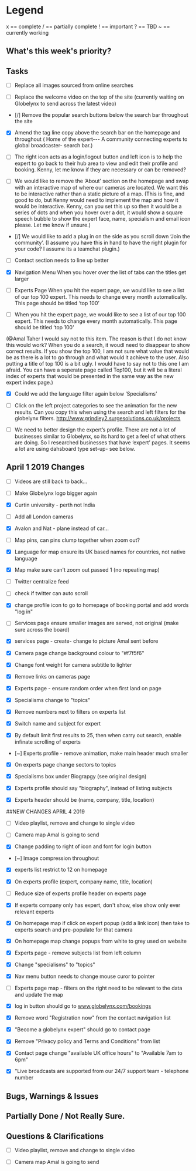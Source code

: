 # Legend

x == complete
/ == partially complete
! == important
? == TBD
~ == currently working

## What's this week's priority?

## Tasks

- [ ] Replace all images sourced from online searches

- [ ] Replace the welcome video on the top of the site (currently waiting on Globelynx to send across the latest video)

- [/] Remove the popular search buttons below the search bar throughout the site

- [x] Amend the tag line copy above the search bar on the homepage and throughout ( Home of the expert--- A community connecting experts to global broadcaster- search bar.)

- [ ]  The right icon acts as a login/logout button and left icon is to help the expert to go back to their hub area to view and edit their profile and booking.  Kenny, let me know if they are necessary or can be removed?

- [ ] We would like to remove the ‘About’ section on the homepage and swap with an interactive map of where our cameras are located. We want this to be interactive rather than a static picture of a map. (This is fine, and good to do, but Kenny would need to implement the map and how it would be interactive. Kenny, can you set this up so then it would be a series of dots and when you hover over a dot, it would show a square speech bubble to show the expert face, name, specialism and email icon please. Let me know if unsure.)

- [/] We would like to add a plug in on the side as you scroll down ‘Join the community’. (I assume you have this in hand to have the right plugin for your code? I assume its a teamchat plugin.)

- [ ] Contact section needs to line up better

- [x] Navigation Menu When you hover over the list of tabs can the titles get larger 

- [ ] Experts Page When you hit the expert page, we would like to see a list of our top 100 expert. This needs to change every month automatically. This page should be titled ‘top 100’

- [ ]  When you hit the expert page, we would like to see a list of our top 100 expert. This needs to change every month automatically. This page should be titled ‘top 100'

(@Amal Taher I would say not to this item. The reason is that I do not know this would work? When you do a search, it woudl need to disappear to show correct results.  If you show the top 100, I am not sure what value that would be as there is a lot to go through and what would it achieve to the user.  Also putting a title of top 100 is a bit ugly. I would have to say not to this one I am afraid. You can have a seperate page called Top100, but it will be a literal index of experts that would be presented in the same way as the new expert index page.)

- [x] Could we add the language filter again below ‘Specialisms’

- [ ]  Click on the left project categories to see the animation for the new results.  Can you copy this when using the search and left filters for the globelynx filters.
http://www.grindley2.surgesolutions.co.uk/projects

- [ ] We need to better design the expert’s profile. There are not a lot of businesses similar to Globelynx, so its hard to get a feel of what others are doing. So I researched businesses that have ‘expert’ pages. It seems a lot are using dahsboard type set-up- see below. 


## April 1 2019 Changes 

- [ ]  Videos are still back to back...

- [ ] Make Globelynx logo bigger again

- [x] Curtin university - perth not India

- [ ] Add all London cameras

- [x] Avalon and Nat - plane instead of car...

- [ ] Map pins, can pins clump together when zoom out?

- [x] Language for map ensure its UK based names for countries, not native language

- [x] Map make sure can't zoom out passed 1 (no repeating map)

- [ ] Twitter centralize feed

- [ ] check if twitter can auto scroll

- [x] change profile icon to go to homepage of booking portal and add words "log in"

- [ ] Services page ensure smaller images are served, not original (make sure across the board)

- [x] services page - create- change to picture Amal sent before

- [x] Camera page change background colour to "#f7f5f6"

- [x] Change font weight for camera subtitle to lighter

- [x] Remove links on cameras page

- [x] Experts page - ensure random order when first land on page

- [x] Specialisms change to "topics"

- [x] Remove numbers next to filters on experts list

- [x] Switch name and subject for expert

- [x] By default limit first results to 25, then when carry out search, enable infinate scrolling of experts

- [~] Experts profile - remove animation, make main header much smaller

- [x] On experts page change sectors to topics

- [x] Specialisms box under Biograpgy (see original design)

- [x] Experts profile should say "biography", instead of listing subjects

- [x] Experts header should be (name, company, title, location)

##NEW CHANGES APRIL 4 2019

- [ ] Video playlist, remove and change to single video

- [ ] Camera map Amal is going to send

- [x] Change padding to right of icon and font for login button

- [~] Image compression throughout

- [x] experts list restrict to 12 on homepage

- [x] On experts profile (expert, company name, title, location)

- [ ] Reduce size of experts profile header on experts page

- [x] If experts company only has  expert, don't show, else show only ever relevant experts

- [x] On homepage map if click on expert popup (add a link icon) then take to experts search and pre-populate for that camera

- [x] On homepage map change popups from white to grey used on website

- [x] Experts page - remove subjects list from left column

- [x] Change "specialisms" to "topics"

- [x] Nav menu button needs to change mouse curor to pointer

- [ ] Experts page map - filters on the right need to be relevant to the data and update the map

- [x] log in button should go to www.globelynx.com/bookings

- [x] Remove word "Registration now" from the contact navigation list

- [x] "Become a globelynx expert" should go to contact page

- [x] Remove "Privacy policy and Terms and Conditions" from list

- [x] Contact page change "available UK office hours" to "Available 7am to 6pm"

- [x] "Live broadcasts are supported from our 24/7 support team - telephone number



## Bugs, Warnings & Issues

## Partially Done / Not Really Sure.

## Questions & Clarifications
- [ ] Video playlist, remove and change to single video

- [ ] Camera map Amal is going to send